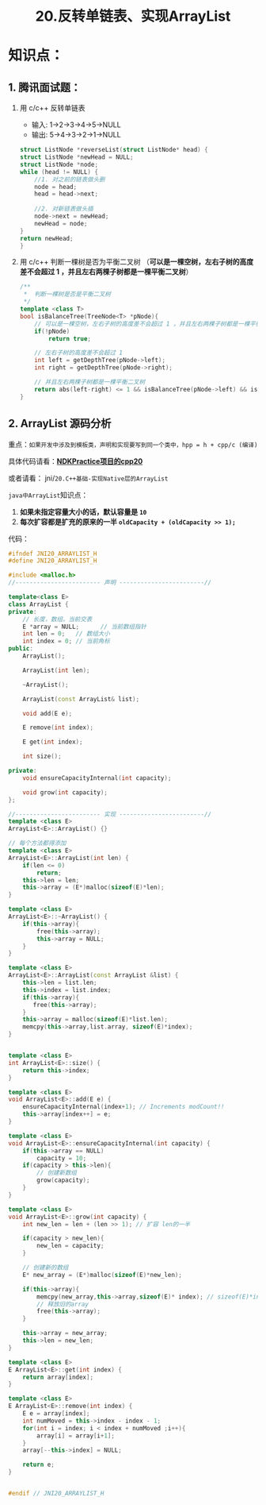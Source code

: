 # <center>20.反转单链表、实现ArrayList<center>

# 知识点：

## 1. 腾讯面试题：  
1. 用 c/c++ 反转单链表   
    - 输入: 1->2->3->4->5->NULL
    - 输出: 5->4->3->2->1->NULL 
    
    ```c++
   struct ListNode *reverseList(struct ListNode* head) {
   	struct ListNode *newHead = NULL;
   	struct ListNode *node;
   	while (head != NULL) {
   		//1. 对之前的链表做头删
   		node = head;
   		head = head->next;
   		
   		//2. 对新链表做头插
   		node->next = newHead;
   		newHead = node;
   	}
   	return newHead;
   }
   ```

2. 用 c/c++ 判断一棵树是否为平衡二叉树 （**可以是一棵空树，左右子树的高度差不会超过 1 ，并且左右两棵子树都是一棵平衡二叉树**）

   ```c++
   /**
    *  判断一棵树是否是平衡二叉树
    */
   template <class T>
   bool isBalanceTree(TreeNode<T> *pNode){
       // 可以是一棵空树，左右子树的高度差不会超过 1 ，并且左右两棵子树都是一棵平衡二叉树
       if(!pNode)
           return true;
   
       // 左右子树的高度差不会超过 1
       int left = getDepthTree(pNode->left);
       int right = getDepthTree(pNode->right);
   
       // 并且左右两棵子树都是一棵平衡二叉树
       return abs(left-right) <= 1 && isBalanceTree(pNode->left) && isBalanceTree(pNode->right);
   }
   ```

## 2. ArrayList 源码分析

重点：`如果开发中涉及到模板类，声明和实现要写到同一个类中，hpp = h + cpp/c (编译)`

具体代码请看：**[NDKPractice项目的cpp20](https://github.com/EastUp/NDKPractice/tree/master/cpp20)**

或者请看： jni/`20.C++基础-实现Native层的ArrayList`

`java中ArrayList`知识点：  
1. **如果未指定容量大小的话，默认容量是 `10`**
2. **每次扩容都是扩充的原来的一半 `oldCapacity + (oldCapacity >> 1);`**

代码：

```c++
#ifndef JNI20_ARRAYLIST_H
#define JNI20_ARRAYLIST_H

#include <malloc.h>
//------------------------ 声明 ------------------------//

template<class E>
class ArrayList {
private:
    // 长度，数组，当前交表
    E *array = NULL;      // 当前数组指针
    int len = 0;   // 数组大小
    int index = 0; // 当前角标
public:
    ArrayList();

    ArrayList(int len);

    ~ArrayList();

    ArrayList(const ArrayList& list);

    void add(E e);

    E remove(int index);

    E get(int index);

    int size();

private:
    void ensureCapacityInternal(int capacity);

    void grow(int capacity);
};

//------------------------ 实现 ------------------------//
template <class E>
ArrayList<E>::ArrayList() {}

// 每个方法都得添加
template <class E>
ArrayList<E>::ArrayList(int len) {
    if(len <= 0)
        return;
    this->len = len;
    this->array = (E*)malloc(sizeof(E)*len);
}

template <class E>
ArrayList<E>::~ArrayList() {
    if(this->array){
        free(this->array);
        this->array = NULL;
    }
}

template <class E>
ArrayList<E>::ArrayList(const ArrayList &list) {
    this->len = list.len;
    this->index = list.index;
    if(this->array){
       free(this->array);
    }
    this->array = malloc(sizeof(E)*list.len);
    memcpy(this->array,list.array, sizeof(E)*index);
}


template <class E>
int ArrayList<E>::size() {
    return this->index;
}

template <class E>
void ArrayList<E>::add(E e) {
    ensureCapacityInternal(index+1); // Increments modCount!!
    this->array[index++] = e;
}

template <class E>
void ArrayList<E>::ensureCapacityInternal(int capacity) {
    if(this->array == NULL)
        capacity = 10;
    if(capacity > this->len){
        // 创建新数组
        grow(capacity);
    }
}

template <class E>
void ArrayList<E>::grow(int capacity) {
    int new_len = len + (len >> 1); // 扩容 len的一半

    if(capacity > new_len){
        new_len = capacity;
    }

    // 创建新的数组
    E* new_array = (E*)malloc(sizeof(E)*new_len);

    if(this->array){
        memcpy(new_array,this->array,sizeof(E)* index); // sizeof(E)*index 字节
        // 释放旧的array
        free(this->array);
    }

    this->array = new_array;
    this->len = new_len;
}

template <class E>
E ArrayList<E>::get(int index) {
    return array[index];
}

template <class E>
E ArrayList<E>::remove(int index) {
    E e = array[index];
    int numMoved = this->index - index - 1;
    for(int i = index; i < index + numMoved ;i++){
        array[i] = array[i+1];
    }
    array[--this->index] = NULL;

    return e;
}


#endif // JNI20_ARRAYLIST_H
```




















